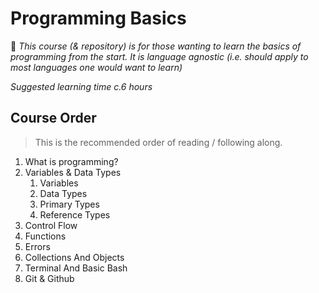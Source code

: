 # Programming Basics 
💬 *This course (& repository) is for those wanting to learn the basics of programming from the start. It is language agnostic (i.e. should apply to most languages one would want to learn)*

*Suggested learning time c.6 hours*

## Course Order
> This is the recommended order of reading / following along.

1. What is programming?
2. Variables & Data Types
    1. Variables
    2. Data Types
    3. Primary Types
    4. Reference Types
3. Control Flow
4. Functions
5. Errors
6. Collections And Objects
7. Terminal And Basic Bash
8. Git & Github
 